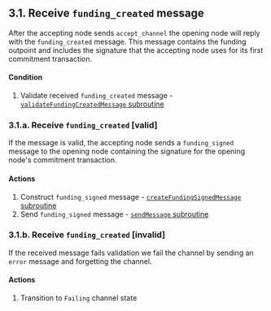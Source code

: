 ## 3.1. Receive `funding_created` message

After the accepting node sends `accept_channel` the opening node will reply with the `funding_created` message. This message contains the funding outpoint and includes the signature that the accepting node uses for its first commitment transaction.

#### Condition

1. Validate received `funding_created` message - [`validateFundingCreatedMessage` subroutine](../routines/validatefundingCreatedMessage.md)

### 3.1.a. Receive `funding_created` [valid]

If the message is valid, the accepting node sends a `funding_signed` message to the opening node containing the signature for the opening node's commitment transaction.

#### Actions

1. Construct `funding_signed` message - [`createFundingSignedMessage` subroutine](../routines/createFundingSignedMessage.md)
1. Send `funding_signed` message - [`sendMessage` subroutine](../routines/sendMessage.md)

### 3.1.b. Receive `funding_created` [invalid]

If the received message fails validation we fail the channel by sending an `error` message and forgetting the channel.

#### Actions

1. Transition to `Failing` channel state

